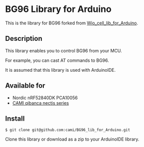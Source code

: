 # BG96 Library for Arduino

This is the library for BG96 forked from [Wio_cell_lib_for_Arduino](https://github.com/SeeedJP/Wio_cell_lib_for_Arduino).


## Description

This library enables you to control BG96 from your MCU.

For example, you can cast AT commands to BG96.

It is assumed that this library is used with ArduinoIDE.


## Available for
- Nordic nRF52840DK PCA10056
- [CAMI qibanca nectis series](https://github.com/cami/ArduinoCore-nRF52840)


## Install

```
$ git clone git@github.com:cami/BG96_lib_for_Arduino.git
```

Clone this library or download as a zip to your ArduinoIDE library.
